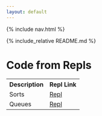 ```yaml
---
layout: default
---
```

{% include nav.html %}

{% include_relative README.md %}


# Code from Repls


<table>
  <tr>
    <th>Description</th>
    <th>Repl Link</th>
  </tr>
  <tr>
    <td> Sorts </td>
    <td><a href="https://replit.com/@CrystalWidjaja/Sorts#src/MergeSort.java" target="_blank">Repl</a></td>
  <tr>
    <td> Queues </td>
    <td><a href="https://replit.com/@CrystalWidjaja/Queues#src/Menu.java" target="_blank">Repl</a></td>
</table>

